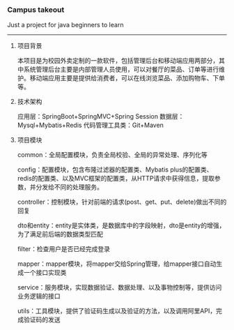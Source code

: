 ### Campus takeout

Just a project for java beginners to learn

------

1. 项目背景

   本项目是为校园外卖定制的一款软件，包括管理后台和移动端应用两部分，其中系统管理后台主要是内部管理人员使用，可以对餐厅的菜品、订单等进行维护。移动端应用主要是提供给消费者，可以在线浏览菜品、添加购物车、下单等。

2. 技术架构

   应用层：SpringBoot+SpringMVC+Spring Session
   数据层：Mysql+Mybatis+Redis
   代码管理工具类：Git+Maven

3. 项目模块

   common：全局配置模块，负责全局校验、全局的异常处理、序列化等

   config：配置模块，包含布隆过滤器的配置类、Mybatis plus的配置类、redis的配置类、以及MVC框架的配置类，从HTTP请求中获得信息，提取参数，并分发给不同的处理服务。

   controller：控制模块，针对前端的请求(post、get、put、delete)做出不同的回复

   dto和entity：entity是实体类，是数据库中的字段映射，dto是entity的增强，为了满足前后端的数据类型匹配

   filter：检查用户是否已经完成登录

   mapper：mapper模块，将mapper交给Spring管理，给mapper接口自动生成一个接口实现类

   service：服务模块，实现数据验证、数据处理、以及事物控制等，提供访问业务逻辑的接口

   utils：工具模块，提供了验证码生成以及验证的方法，以及调用阿里API，完成验证码的发送

